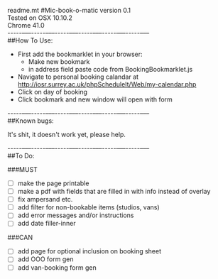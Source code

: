 readme.mt
#Mic-book-o-matic version 0.1  
Tested on OSX 10.10.2  
Chrome 41.0  
-----–––-----–––-----–––-----–––-----–––-----–––  
##How To Use:  
  
* First add the bookmarklet in your browser:  
	* Make new bookmark  
	* in address field paste code from BookingBookmarklet.js  
* Navigate to personal booking calandar at http://iosr.surrey.ac.uk/phpScheduleIt/Web/my-calendar.php  
* Click on day of booking  
* Click bookmark and new window will open with form  
  
-----–––-----–––-----–––-----–––-----–––-----–––  
##Known bugs:  
  
It's shit, it doesn't work yet, please help.  
  
-----–––-----–––-----–––-----–––-----–––-----–––  
##To Do:  
  
###MUST  
* [ ] make the page printable
* [ ] make a pdf with fields that are filled in with info instead of overlay
* [ ] fix ampersand etc.
* [ ] add filter for non-bookable items (studios, vans)
* [ ] add error messages and/or instructions
* [ ] add date filler-inner

###CAN  
* [ ] add page for optional inclusion on booking sheet
* [ ] add OOO form gen
* [ ] add van-booking form gen
